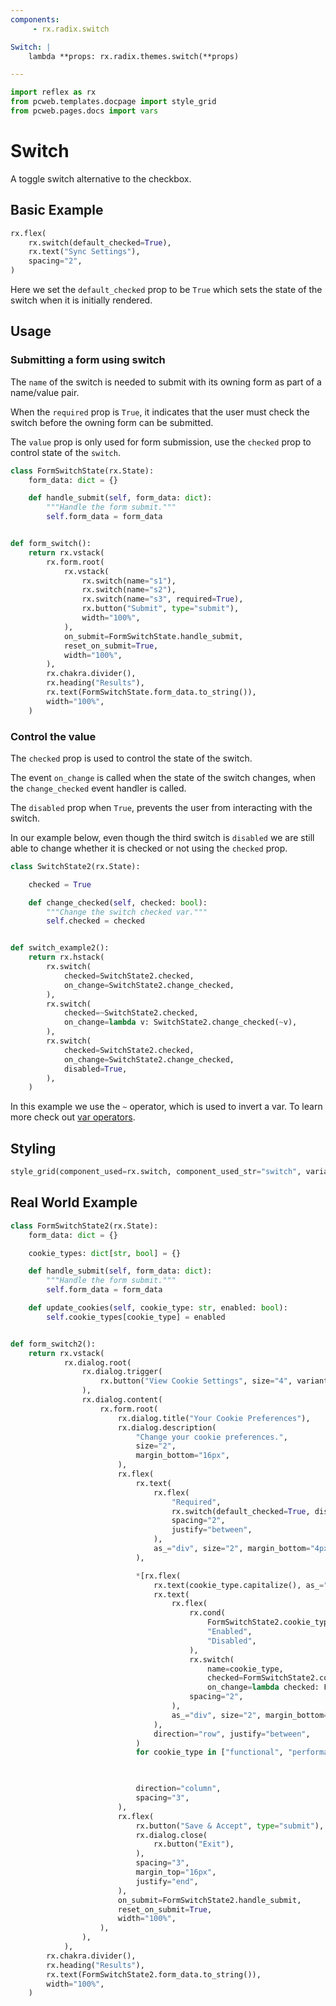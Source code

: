 ```yaml
---
components:
     - rx.radix.switch

Switch: |
    lambda **props: rx.radix.themes.switch(**props)

---
```


```python exec
import reflex as rx
from pcweb.templates.docpage import style_grid
from pcweb.pages.docs import vars
```

# Switch

A toggle switch alternative to the checkbox.

## Basic Example

```python demo
rx.flex(
    rx.switch(default_checked=True),
    rx.text("Sync Settings"),
    spacing="2",
)
```

Here we set the `default_checked` prop to be `True` which sets the state of the switch when it is initially rendered.

## Usage

### Submitting a form using switch

The `name` of the switch is needed to submit with its owning form as part of a name/value pair.

When the `required` prop is `True`, it indicates that the user must check the switch before the owning form can be submitted.

The `value` prop is only used for form submission, use the `checked` prop to control state of the `switch`.

```python demo exec
class FormSwitchState(rx.State):
    form_data: dict = {}

    def handle_submit(self, form_data: dict):
        """Handle the form submit."""
        self.form_data = form_data


def form_switch():
    return rx.vstack(
        rx.form.root(
            rx.vstack(
                rx.switch(name="s1"),
                rx.switch(name="s2"),
                rx.switch(name="s3", required=True),
                rx.button("Submit", type="submit"),
                width="100%",
            ),
            on_submit=FormSwitchState.handle_submit,
            reset_on_submit=True,
            width="100%",
        ),
        rx.chakra.divider(),
        rx.heading("Results"),
        rx.text(FormSwitchState.form_data.to_string()),
        width="100%",
    )
```

### Control the value

The `checked` prop is used to control the state of the switch.

The event `on_change` is called when the state of the switch changes, when the `change_checked` event handler is called.

The `disabled` prop when `True`, prevents the user from interacting with the switch.

In our example below, even though the third switch is `disabled` we are still able to change whether it is checked or not using the `checked` prop.

```python demo exec
class SwitchState2(rx.State):

    checked = True

    def change_checked(self, checked: bool):
        """Change the switch checked var."""
        self.checked = checked


def switch_example2():
    return rx.hstack(
        rx.switch(
            checked=SwitchState2.checked,
            on_change=SwitchState2.change_checked,
        ),
        rx.switch(
            checked=~SwitchState2.checked,
            on_change=lambda v: SwitchState2.change_checked(~v),
        ),
        rx.switch(
            checked=SwitchState2.checked,
            on_change=SwitchState2.change_checked,
            disabled=True,
        ),
    )
```

In this example we use the `~` operator, which is used to invert a var. To learn more check out [var operators]({vars.var_operations.path}).

## Styling

```python eval
style_grid(component_used=rx.switch, component_used_str="switch", variants=["classic", "surface", "soft"], disabled=True, default_checked=True)
```

## Real World Example

```python demo exec
class FormSwitchState2(rx.State):
    form_data: dict = {}

    cookie_types: dict[str, bool] = {}

    def handle_submit(self, form_data: dict):
        """Handle the form submit."""
        self.form_data = form_data

    def update_cookies(self, cookie_type: str, enabled: bool):
        self.cookie_types[cookie_type] = enabled


def form_switch2():
    return rx.vstack(
            rx.dialog.root(
                rx.dialog.trigger(
                    rx.button("View Cookie Settings", size="4", variant="outline")
                ),
                rx.dialog.content(
                    rx.form.root(
                        rx.dialog.title("Your Cookie Preferences"),
                        rx.dialog.description(
                            "Change your cookie preferences.",
                            size="2",
                            margin_bottom="16px",
                        ),
                        rx.flex(
                            rx.text(
                                rx.flex(
                                    "Required",
                                    rx.switch(default_checked=True, disabled=True, name="required"),
                                    spacing="2",
                                    justify="between",
                                ),
                                as_="div", size="2", margin_bottom="4px", weight="bold",
                            ),

                            *[rx.flex(
                                rx.text(cookie_type.capitalize(), as_="div", size="2", margin_bottom="4px", weight="bold"),
                                rx.text(
                                    rx.flex(
                                        rx.cond(
                                            FormSwitchState2.cookie_types[cookie_type],
                                            "Enabled",
                                            "Disabled",
                                        ),
                                        rx.switch(
                                            name=cookie_type, 
                                            checked=FormSwitchState2.cookie_types[cookie_type], 
                                            on_change=lambda checked: FormSwitchState2.update_cookies(cookie_type, checked)),
                                        spacing="2",
                                    ),
                                    as_="div", size="2", margin_bottom="4px", weight="bold",
                                ),
                                direction="row", justify="between",
                            )
                            for cookie_type in ["functional", "performance", "analytics", "advertisement", "others"]],


                            
                            direction="column",
                            spacing="3",
                        ),
                        rx.flex(
                            rx.button("Save & Accept", type="submit"),
                            rx.dialog.close(
                                rx.button("Exit"),
                            ),
                            spacing="3",
                            margin_top="16px",
                            justify="end",
                        ),
                        on_submit=FormSwitchState2.handle_submit,
                        reset_on_submit=True,
                        width="100%",
                    ),
                ),
            ),
        rx.chakra.divider(),
        rx.heading("Results"),
        rx.text(FormSwitchState2.form_data.to_string()),
        width="100%",
    )
```

